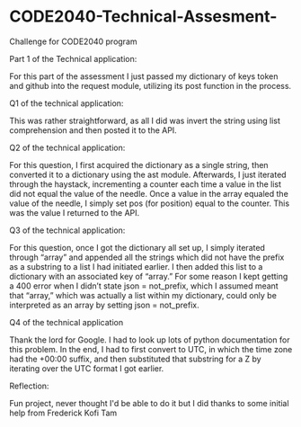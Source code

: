 # CODE2040-Technical-Assesment-
Challenge for CODE2040 program

Part 1 of the Technical application:

For this part of the assessment I just passed my dictionary of keys token and github into the request module, 
utilizing its post function in the process.

Q1 of the technical application:

This was rather straightforward, as all I did was invert the string using list comprehension and then posted it to the API.

Q2 of the technical application:

For this question, I first acquired the dictionary as a single string, then converted it to a dictionary using the ast module. Afterwards, I just iterated through the haystack, incrementing a counter each time a value in the list did not equal the value of the needle. Once a value in the array equaled the value of the needle, I simply set pos (for position) equal to the counter. This was the value I returned to the API.

Q3 of the technical application:

For this question, once I got the dictionary all set up, I simply iterated through “array” and appended all the strings which did not have the prefix as a substring to a list I had initiated earlier. I then added this list to a dictionary with an associated key of “array.” For some reason I kept getting a 400 error when I didn’t state json = not_prefix, which I assumed meant that “array,” which was actually a list within my dictionary, could only be interpreted as an array by setting json = not_prefix.

Q4 of the technical application

Thank the lord for Google. I had to look up lots of python documentation for this problem. In the end, I had to first convert to UTC, in which the time zone had the +00:00 suffix, and then substituted that substring for a Z by iterating over the UTC format I got earlier.

Reflection:

Fun project, never thought I'd be able to do it but I did thanks to some initial help from Frederick Kofi Tam
